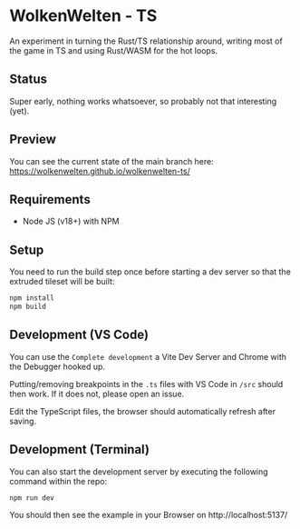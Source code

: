 # WolkenWelten - TS

An experiment in turning the Rust/TS relationship around, writing most of the game in TS and using Rust/WASM for the hot loops.

## Status
Super early, nothing works whatsoever, so probably not that interesting (yet).

## Preview
You can see the current state of the main branch here: https://wolkenwelten.github.io/wolkenwelten-ts/

## Requirements
- Node JS (v18+) with NPM

## Setup
You need to run the build step once before starting a dev server so that the extruded tileset will be built:
```bash
npm install
npm build
```

## Development (VS Code)

You can use the `Complete development` a Vite Dev Server and Chrome with the Debugger hooked up.

Putting/removing breakpoints in the `.ts` files with VS Code in `/src` should then work.
If it does not, please open an issue.

Edit the TypeScript files, the browser should automatically refresh after saving.

## Development (Terminal)

You can also start the development server by executing the following command within the repo:
```bash
npm run dev
```

You should then see the example in your Browser on http://localhost:5137/
